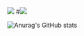 <img src="https://img.shields.io/badge/Python-007396?style=plastic-square&logo=python&logoColor=white"/>
#<img src="https://img.shields.io/badge/Unity-007396?style=plastic-square&logo=Unity&logoColor=white"/>

![Anurag's GitHub stats](https://github-readme-stats.vercel.app/api?username=Cansur&show_icons=true&theme=radical)

